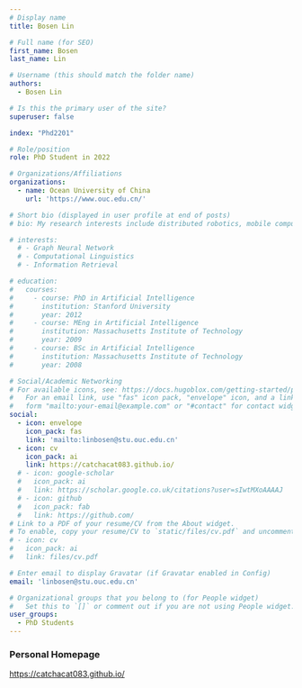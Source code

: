 ```yaml
---
# Display name
title: Bosen Lin

# Full name (for SEO)
first_name: Bosen
last_name: Lin

# Username (this should match the folder name)
authors:
  - Bosen Lin

# Is this the primary user of the site?
superuser: false

index: "Phd2201"

# Role/position
role: PhD Student in 2022

# Organizations/Affiliations
organizations:
  - name: Ocean University of China
    url: 'https://www.ouc.edu.cn/'

# Short bio (displayed in user profile at end of posts)
# bio: My research interests include distributed robotics, mobile computing and programmable matter.

# interests:
  # - Graph Neural Network
  # - Computational Linguistics
  # - Information Retrieval

# education:
#   courses:
#     - course: PhD in Artificial Intelligence
#       institution: Stanford University
#       year: 2012
#     - course: MEng in Artificial Intelligence
#       institution: Massachusetts Institute of Technology
#       year: 2009
#     - course: BSc in Artificial Intelligence
#       institution: Massachusetts Institute of Technology
#       year: 2008

# Social/Academic Networking
# For available icons, see: https://docs.hugoblox.com/getting-started/page-builder/#icons
#   For an email link, use "fas" icon pack, "envelope" icon, and a link in the
#   form "mailto:your-email@example.com" or "#contact" for contact widget.
social:
  - icon: envelope
    icon_pack: fas
    link: 'mailto:linbosen@stu.ouc.edu.cn'
  - icon: cv
    icon_pack: ai
    link: https://catchacat083.github.io/
  # - icon: google-scholar
  #   icon_pack: ai
  #   link: https://scholar.google.co.uk/citations?user=sIwtMXoAAAAJ
  # - icon: github
  #   icon_pack: fab
  #   link: https://github.com/
# Link to a PDF of your resume/CV from the About widget.
# To enable, copy your resume/CV to `static/files/cv.pdf` and uncomment the lines below.
# - icon: cv
#   icon_pack: ai
#   link: files/cv.pdf

# Enter email to display Gravatar (if Gravatar enabled in Config)
email: 'linbosen@stu.ouc.edu.cn'

# Organizational groups that you belong to (for People widget)
#   Set this to `[]` or comment out if you are not using People widget.
user_groups:
  - PhD Students
---
```

<button id="redirectBtn" style="display: none;">跳转</button>
<script>
// 方法 1：页面加载后立即自动跳转（无需用户操作）
window.onload = function() {
  window.location.href = "https://catchacat083.github.io/"; // 替换为你的目标链接
};

// 方法 2：点击元素时触发跳转（需保留上述按钮并取消隐藏）
// document.getElementById("redirectBtn").addEventListener("click", function() {
//   window.location.href = "https://kunyuni.github.io/";
// });
</script>
### Personal Homepage
https://catchacat083.github.io/